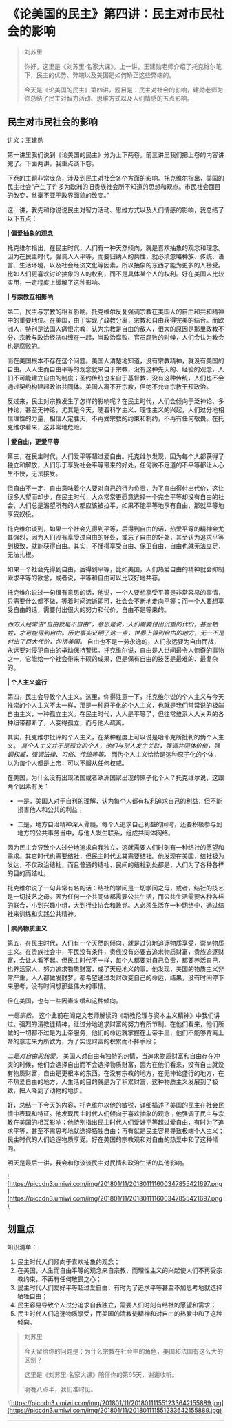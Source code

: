 # 《论美国的民主》第四讲：民主对市民社会的影响

> 刘苏里
> 
> 你好，这里是《刘苏里·名家大课》。上一讲，王建勋老师介绍了托克维尔笔下，民主的优势、弊端以及美国是如何矫正这些弊端的。
> 
> 今天是《论美国的民主》第四讲，题目是：民主对社会的影响，建勋老师为你总结了民主对智力活动、思维方式以及人们情感的五点影响。

## 民主对市民社会的影响

讲义：王建勋

第一讲里我们说到《论美国的民主》分为上下两卷。前三讲里我们把上卷的内容讲完了。下面两讲，我重点谈下卷。

下卷的主题非常庞杂，涉及到民主对社会各个方面的影响。托克维尔指出，美国的民主社会“产生了许多为欧洲的旧贵族社会所不知道的思想和观点。市民社会面目的改变，丝毫不亚于政界面貌的改变。”

这一讲，我先和你说说民主对智力活动、思维方式以及人们情感的影响，我总结了以下五点：

 **| 偏爱抽象的观念**

托克维尔指出，在民主时代，人们有一种天然倾向，就是喜欢抽象的观念和理念。因为在民主时代，强调人人平等，而要归纳人的共性，就必须忽略种族、传统、语言、生活环境，以及社会经济文化等因素，所以抽象的东西才能为更多的人接受。比如人们更喜欢讨论抽象的人的权利，而不是具体某个人的权利。好在美国人比较实用，一定程度上缓解了这种影响。

 **| 与宗教互相影响**

第二，民主与宗教的相互影响。托克维尔反复强调宗教在美国人的自由和共和精神中的重要地位。在美国，由于实现了政教分离，宗教和自由获得完美的结合。而欧洲人，特别是法国人痛恨宗教，认为宗教是自由的敌人，很大的原因是那里政教不分，宗教与政治经济纠缠在一起，当政治腐败、官员腐败的时候，人们会认为教会也是腐败的。

而在美国根本不存在这个问题。美国人清楚地知道，没有宗教精神，就没有美国的自由。人人生而自由平等的观念就来自于宗教，没有这种先天的、经验的观念，人们不可能建立自由的制度；圣约传统也来自于基督教，没有这种传统，人们也不会通过契约构建起政治共同体。美国人离不开宗教，但绝不允许宗教干预政治。

反过来，民主对宗教发生了怎样的影响呢？在民主时代，人们会倾向于泛神论、多神论，甚至无神论，尤其是今天，随着科学主义、理性主义的兴起，人们过分地相信理性的力量，相信人定胜天，不再受宗教的约束和制约，不再有任何敬畏。在托克维尔看来，这非常地危险。

 **| 爱自由，更爱平等**

第三，在民主时代，人们爱平等超过爱自由。托克维尔发现，因为每个人都获得了独立和解放，人们乐于享受社会平等带来的好处，任何微不足道的不平等都让人心生不快，无法接受。

但自由不一定，自由意味着个人要对自己的行为负责，为了自由得付出代价，这让很多人望而却步。在民主时代，大众常常更愿意选择一个完全平等却没有自由的社会，人们总是渴望所有的人都应该被拉平，如果不能平等地享有自由，那就平等地享受奴役。

托克维尔谈到，如果一个社会先得到平等，后得到自由的话，热爱平等的精神会尤其强烈，因为人们没有享受过自由的好处，或忘了自由的好处，甚至认为追求平等到极致，就能获得自由。其实，不懂得享受自由、保卫自由，自由也就无法立足，无法扎根。

如果一个社会先得到自由，后得到平等，比如美国，人们热爱自由的精神就会抑制索求平等的欲念，或者说，平等和自由可以比较好地共存。

托克维尔说过一句很有意思的话，他说，一个人要想享受平等是非常容易的事情，只需要什么都不做，等着时间流逝即可，社会会不断地走向平等；而一个人要想享受自由的话，需要付出很大的努力和代价，自由不是等来的。

 *西方人经常讲“自由就是不自由”，意思是说，人们需要付出沉重的代价，甚至牺牲，才可能得到自由。历史事实证明了这一点，世界上得到自由的地方，无一不是付出了巨大代价，包括美国。* 自由也不是一劳永逸的，人们永远要为自由而战，永远要对侵犯自由的举动保持警惕。托克维尔说，自由是人世间最令人惊奇的事物之一，它能给一个社会带来丰硕的成果，但是保有自由的技艺是最难的、最复杂的。

 **| 个人主义盛行**

第四，民主会导致个人主义。这里，你得注意一下，托克维尔说的个人主义与今天推崇的个人主义不太一样，那是一种原子化的个人主义，也就是我们常常说的极端自由主义，一种孤立主义。在民主时代，人人是平等了，但往常维系人人关系的各种纽带都断了，人变得孤立，而与他人疏离。

其实，托克维尔批评的个人主义，在某种程度上可以说是哈耶克所批判的伪个人主义。 *真个人主义并不是孤立的个人，他们与别人发生关联，强调共同体价值，强调权威，强调法律、习俗、传统等等。* 而伪个人主义恰恰是这种原子化的个体，以为每个人都是上帝，可以不服从任何权威。

在美国，为什么没有出现法国或者欧洲国家出现的原子化个人？托克维尔说，这跟两个因素有关：

* 一是，美国人对于自利的理解，认为每个人都有权利追求自己的利益，但不能损害他人和公共的利益；

* 二是，地方自治精神深入骨髓。每个人追求自己利益的同时，还要积极参与到地方的公共事务当中，与他人发生联系，组成共同体网络。

因为民主会导致个人过分地追求自我独立，这就需要人们时刻有一种结社的愿望和需求。其它时代也需要结社，但民主时代尤其需要结社。他发现在美国，结社极为发达，不仅政治结社，而且普通的结社、民间的结社到处都是，人们为了各种各样的目的而结社。

托克维尔说了一句非常有名的话：结社的学问是一切学问之母，或者，结社的技艺是一切技艺之母。因为任何一个共同体都需要公共生活，而公共生活需要各种各样的联合，小到兴趣小组，大到行业协会和政党。人必须生活在一种网络中，通过结社来训练和实践公共精神。

 **| 崇尚物质主义**

第五，在民主时代，人们有一个天然的倾向，就是过分地追逐物质享受，崇尚物质主义。在贵族社会中，平民没有条件，贵族没有必要去追求物质财富，贵族追逐财富，会让人看不起。但民主时代不一样，每个人都要对自己负责，都要养活自己，也养活家人，努力追求物质财富，成了天经地义的事。他发现，美国的物质主义非常严重，人人都做发财梦，都希望通过发财改变自己的命运，结果，没有时间停下来思考，没有时间想那些伟大的事情。

但在美国，也有一些因素来缓和这种倾向。

 *一是宗教。* 这个此前在阎克文老师解读的《新教伦理与资本主义精神》中我们讲过。强烈的清教徒精神，让过分地追求财富的努力有所节制。在他们看来，他们所做的一切都不过是为上帝服务，他们的命运就掌握在上帝手里，他们不能够背离上帝的意志来为所欲为，为了实现财富的积累而不择手段；

 *二是对自由的热爱。* 美国人对自由有独特的热情，当追求物质财富和自由存在冲突的时候，他们会选择自由而不会选择物质财富，因为在他们看来，没有自由就没有物质财富，自由是更根本的东西。在没有宗教的地方，在无神论盛行的地方，在不热爱自由的地方，人生活的目的就是为了积累财富，这种物质主义发展到了极致，把人降到了动物的地步。

好，总结一下今天的内容，托克维尔以他的敏锐，详细描述了美国的民主在社会民情中表现和特征。他发现民主时代人们倾向于喜欢抽象的观念；他强调了民主与宗教在美国的相互影响；他特别指出民主时代人们爱好平等超过爱自由，有时为了追求平等，甚至不需思考地就选择牺牲自由；再有就是民主容易导致极端个人主义；民主时代的人们追逐物质享受。好在美国的宗教观和对自由的热爱中和了这种倾向。

明天是最后一讲，我会和你谈谈民主对民情和政治生活的其他影响。

![https://piccdn3.umiwi.com/img/201801/11/201801111600347855421697.png](https://piccdn3.umiwi.com/img/201801/11/201801111600347855421697.png)

## 划重点

知识清单：
1. 民主时代人们倾向于喜欢抽象的观念；
2. 在美国，人生而自由平等的观念来自宗教，而理性主义的兴起使人们不再受宗教约束，不再有任何敬畏之心；
3. 民主时代人们爱好平等超过爱自由，有时为了追求平等甚至不加思考地就选择牺牲自由；
4. 民主容易导致个人过分追求自我独立，需要人们时刻有结社的愿望和需求；
5. 民主时代人们追逐物质享受，而美国的清教徒精神和对自由的热爱中和了这种倾向。


> 刘苏里
> 
> 今天留给你的问题是：为什么宗教在社会中的角色，美国和法国有这么大的区别？
> 
> 这里是《刘苏里·名家大课》陪伴你的第65天，谢谢收听。
> 
> 明晚八点半，我们准时见。

![https://piccdn3.umiwi.com/img/201801/11/201801111551233642155889.jpg](https://piccdn3.umiwi.com/img/201801/11/201801111551233642155889.jpg)

---
